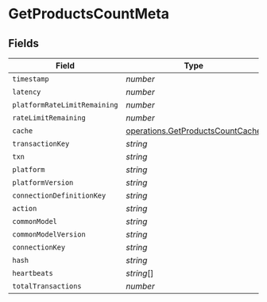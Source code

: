 # GetProductsCountMeta


## Fields

| Field                                                                                | Type                                                                                 | Required                                                                             | Description                                                                          |
| ------------------------------------------------------------------------------------ | ------------------------------------------------------------------------------------ | ------------------------------------------------------------------------------------ | ------------------------------------------------------------------------------------ |
| `timestamp`                                                                          | *number*                                                                             | :heavy_minus_sign:                                                                   | N/A                                                                                  |
| `latency`                                                                            | *number*                                                                             | :heavy_minus_sign:                                                                   | N/A                                                                                  |
| `platformRateLimitRemaining`                                                         | *number*                                                                             | :heavy_minus_sign:                                                                   | N/A                                                                                  |
| `rateLimitRemaining`                                                                 | *number*                                                                             | :heavy_minus_sign:                                                                   | N/A                                                                                  |
| `cache`                                                                              | [operations.GetProductsCountCache](../../models/operations/getproductscountcache.md) | :heavy_minus_sign:                                                                   | N/A                                                                                  |
| `transactionKey`                                                                     | *string*                                                                             | :heavy_minus_sign:                                                                   | N/A                                                                                  |
| `txn`                                                                                | *string*                                                                             | :heavy_minus_sign:                                                                   | N/A                                                                                  |
| `platform`                                                                           | *string*                                                                             | :heavy_minus_sign:                                                                   | N/A                                                                                  |
| `platformVersion`                                                                    | *string*                                                                             | :heavy_minus_sign:                                                                   | N/A                                                                                  |
| `connectionDefinitionKey`                                                            | *string*                                                                             | :heavy_minus_sign:                                                                   | N/A                                                                                  |
| `action`                                                                             | *string*                                                                             | :heavy_minus_sign:                                                                   | N/A                                                                                  |
| `commonModel`                                                                        | *string*                                                                             | :heavy_minus_sign:                                                                   | N/A                                                                                  |
| `commonModelVersion`                                                                 | *string*                                                                             | :heavy_minus_sign:                                                                   | N/A                                                                                  |
| `connectionKey`                                                                      | *string*                                                                             | :heavy_minus_sign:                                                                   | N/A                                                                                  |
| `hash`                                                                               | *string*                                                                             | :heavy_minus_sign:                                                                   | N/A                                                                                  |
| `heartbeats`                                                                         | *string*[]                                                                           | :heavy_minus_sign:                                                                   | N/A                                                                                  |
| `totalTransactions`                                                                  | *number*                                                                             | :heavy_minus_sign:                                                                   | N/A                                                                                  |